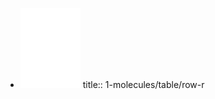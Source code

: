 - ![](https://raw.githubusercontent.com/cybercongress/prism/img-upload/components/1-molecules/table/row-R.png)
  title:: 1-molecules/table/row-r